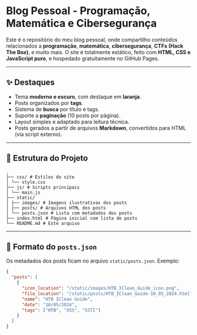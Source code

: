 # Blog Pessoal - Programação, Matemática e Cibersegurança

Este é o repositório do meu blog pessoal, onde compartilho conteúdos relacionados a **programação**, **matemática**, **cibersegurança**, **CTFs (Hack The Box)**, e muito mais. O site é totalmente estático, feito com **HTML, CSS e JavaScript puro**, e hospedado gratuitamente no GitHub Pages.

---

## ✨ Destaques

- Tema **moderno e escuro**, com destaque em **laranja**.
- Posts organizados por **tags**.
- Sistema de **busca** por título e tags.
- Suporte a **paginação** (10 posts por página).
- Layout simples e adaptado para leitura técnica.
- Posts gerados a partir de arquivos **Markdown**, convertidos para HTML (via script externo).

---

## 📁 Estrutura do Projeto

```
.
├── css/ # Estilos do site
│ └── style.css
├── js/ # Scripts principais
│ └── main.js
├── static/
│ ├── images/ # Imagens ilustrativas dos posts
│ ├── posts/ # Arquivos HTML dos posts
│ └── posts.json # Lista com metadados dos posts
├── index.html # Página inicial com lista de posts
└── README.md # Este arquivo
```

---

## 📝 Formato do `posts.json`

Os metadados dos posts ficam no arquivo `static/posts.json`. Exemplo:

```json
{
  "posts": [
    {
      "icon_location": "/static/images/HTB_IClean_Guide_icon.png",
      "file_location": "/static/posts/HTB_IClean_Guide-10_05_2024.html",
      "name": "HTB IClean Guide",
      "date": "10/05/2024",
      "tags": ["HTB", "XSS", "SSTI"]
    }
  ]
}
```
